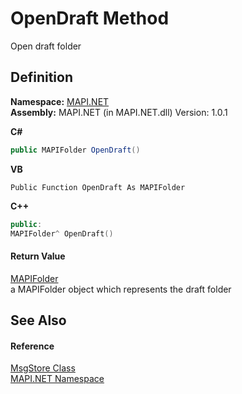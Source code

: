 # OpenDraft Method


Open draft folder



## Definition
**Namespace:** <a href="N_MAPI_NET.md">MAPI.NET</a>  
**Assembly:** MAPI.NET (in MAPI.NET.dll) Version: 1.0.1

**C#**
``` C#
public MAPIFolder OpenDraft()
```
**VB**
``` VB
Public Function OpenDraft As MAPIFolder
```
**C++**
``` C++
public:
MAPIFolder^ OpenDraft()
```



#### Return Value
<a href="T_MAPI_NET_MAPIFolder.md">MAPIFolder</a>  
a MAPIFolder object which represents the draft folder

## See Also


#### Reference
<a href="T_MAPI_NET_MsgStore.md">MsgStore Class</a>  
<a href="N_MAPI_NET.md">MAPI.NET Namespace</a>  
